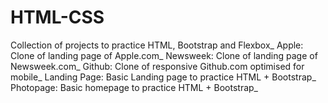 # HTML-CSS
Collection of projects to practice HTML, Bootstrap and Flexbox_
Apple: Clone of landing page of Apple.com_
Newsweek: Clone of landing page of Newsweek.com_
Github: Clone of responsive Github.com optimised for mobile_
Landing Page: Basic Landing page to practice HTML + Bootstrap_
Photopage: Basic homepage to practice HTML + Bootstrap_
